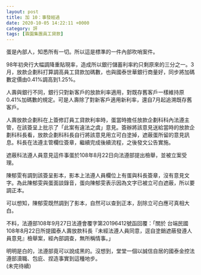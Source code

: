 ```yaml
---
layout: post
title: 加 10：事發經過
date: 2020-10-05 14:22:11 +0000
category: 評
tags: [霖園集團員工貸款]
---
```


蛋是內部人，知悉所有一切。所以這是標準的一件內部吹哨案件。

98年初央行大幅調降重貼現率，造成所以銀行儲蓄利率約只剩原來的三分之一。3月，放款企劃科打算調高員工貸款加碼數，也與國泰世華銀行商量好，同步將加碼數定價由0.41%調高到1.25%。

人壽與銀行不同，銀行只對新客戶的放款利率適用，對既存舊客戶一樣維持原0.41%加碼數的規定。可是人壽除了對新客戶適用新利率，還自7月起追溯既存舊客戶。

人壽放款企劃科在上簽修訂員工貸款利率時，蛋當時擔任放款企劃科科內法遵主管，在該簽呈上批示了「此案有違法之虞」意見。簽辦將該意見送給當時的放款企劃科科長看，放款企劃科科長自行將該意見用立可白塗掉，遮蔽蛋所留的意見訊息。科長在法遵主管欄位簽章，繼續完成後續流程，之後發文公告實施。

遮蔽科法遵人員意見這件事蛋於108年8月22日向法遵部提出檢舉，並被立案受理。

陳郁雯有調到該簽呈影本，影本上法遵人員欄位上有蛋與科長簽章，沒有意見文字。為此陳郁雯與蛋面談錄音，蛋向陳郁雯表示因為文字已被立可白遮蔽，所以要調正本。

可以想知，陳郁雯既然調到了影本，自然可以查到正本，刮除立可白應可真相大白。

不料，法遵部108年9月27日法遵會覆字第20196412號函回覆：「關於  台端民國108年8月22日所提國泰人壽放款科長『未經法遵人員同意，逕自塗銷遮蔽發遵人員意見』檢舉案，經內部調查，無所稱情事。」

明明是白的，法遵部竟可以說成黑的。沒想到，堂堂一個以誠信自居的國泰金控法遵部瀆職、包庇、捏造事實到這種地步。<br>
(未完待續)

